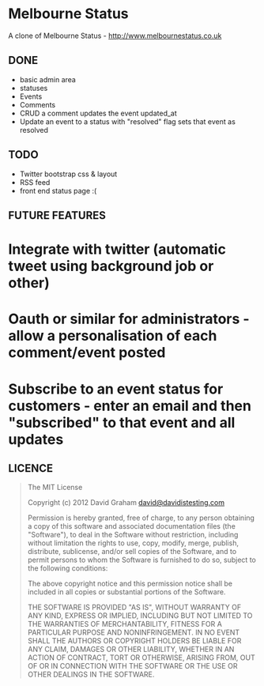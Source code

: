 # Melbourne Status

A clone of Melbourne Status - http://www.melbournestatus.co.uk

## DONE

* basic admin area
* statuses
* Events
* Comments 
* CRUD a comment updates the event updated_at
* Update an event to a status with "resolved" flag sets that event as resolved


## TODO

* Twitter bootstrap css & layout
* RSS feed
* front end status page :(



## FUTURE FEATURES

# Integrate with twitter (automatic tweet using background job or other)
# Oauth or similar for administrators - allow a personalisation of each comment/event posted
# Subscribe to an event status for customers - enter an email and then "subscribed" to that event and all updates



## LICENCE

> The MIT License
> 
> Copyright (c) 2012 David Graham <david@davidistesting.com>
> 
> Permission is hereby granted, free of charge, to any person obtaining a copy of this software and associated documentation files (the "Software"), to deal in the Software without restriction, including without limitation the rights to use, copy, modify, merge, publish, distribute, sublicense, and/or sell copies of the Software, and to permit persons to whom the Software is furnished to do so, subject to the following conditions:
> 
> The above copyright notice and this permission notice shall be included in all copies or substantial portions of the Software.
> 
> THE SOFTWARE IS PROVIDED "AS IS", WITHOUT WARRANTY OF ANY KIND, EXPRESS OR IMPLIED, INCLUDING BUT NOT LIMITED TO THE WARRANTIES OF MERCHANTABILITY, FITNESS FOR A PARTICULAR PURPOSE AND NONINFRINGEMENT. IN NO EVENT SHALL THE AUTHORS OR COPYRIGHT HOLDERS BE LIABLE FOR ANY CLAIM, DAMAGES OR OTHER LIABILITY, WHETHER IN AN ACTION OF CONTRACT, TORT OR OTHERWISE, ARISING FROM, OUT OF OR IN CONNECTION WITH THE SOFTWARE OR THE USE OR OTHER DEALINGS IN THE SOFTWARE.

